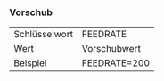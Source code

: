 
### Vorschub

<table id="myTable">
    <tbody>
    <tr>
        <td class="column1">Schlüsselwort</td>
        <td>FEEDRATE</td>
    </tr>
    <tr>
        <td>Wert</td>
        <td>Vorschubwert</td>
    </tr>
    <tr>
        <td>Beispiel</td>
        <td>FEEDRATE=200</td>
    </tr>
    </tbody>
</table>